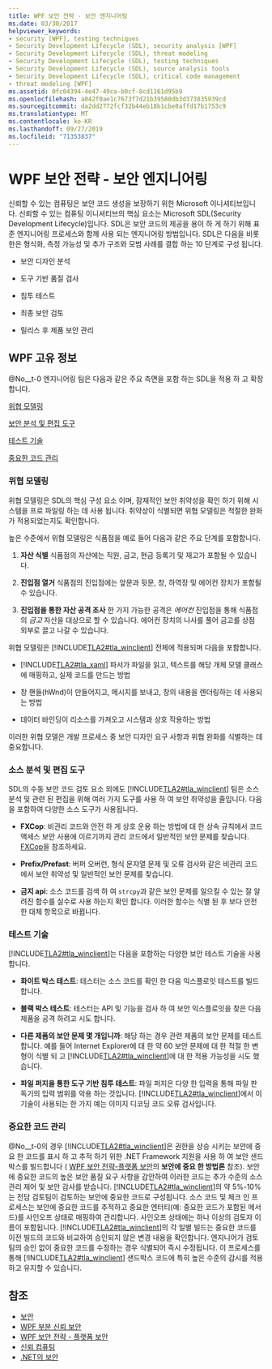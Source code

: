 ```yaml
---
title: WPF 보안 전략 - 보안 엔지니어링
ms.date: 03/30/2017
helpviewer_keywords:
- security [WPF], testing techniques
- Security Development Lifecycle (SDL), security analysis [WPF]
- Security Development Lifecycle (SDL), threat modeling
- Security Development Lifecycle (SDL), testing techniques
- Security Development Lifecycle (SDL), source analysis tools
- Security Development Lifecycle (SDL), critical code management
- threat modeling [WPF]
ms.assetid: 0fc04394-4e47-49ca-b0cf-8cd1161d95b9
ms.openlocfilehash: a042f0ae1c7673f7d21b39580db3d373835939cd
ms.sourcegitcommit: da2dd2772fcf32b44eb18b1cbe8affd17b1753c9
ms.translationtype: MT
ms.contentlocale: ko-KR
ms.lasthandoff: 09/27/2019
ms.locfileid: "71353837"
---
```

# <a name="wpf-security-strategy---security-engineering"></a>WPF 보안 전략 - 보안 엔지니어링
신뢰할 수 있는 컴퓨팅은 보안 코드 생성을 보장하기 위한 Microsoft 이니셔티브입니다. 신뢰할 수 있는 컴퓨팅 이니셔티브의 핵심 요소는 Microsoft SDL(Security Development Lifecycle)입니다. SDL은 보안 코드의 제공을 용이 하 게 하기 위해 표준 엔지니어링 프로세스와 함께 사용 되는 엔지니어링 방법입니다. SDL은 다음을 비롯 한은 형식화, 측정 가능성 및 추가 구조와 모범 사례를 결합 하는 10 단계로 구성 됩니다.  
  
- 보안 디자인 분석  
  
- 도구 기반 품질 검사  
  
- 침투 테스트  
  
- 최종 보안 검토  
  
- 릴리스 후 제품 보안 관리  
  
## <a name="wpf-specifics"></a>WPF 고유 정보  
 @No__t-0 엔지니어링 팀은 다음과 같은 주요 측면을 포함 하는 SDL을 적용 하 고 확장 합니다.  
  
 [위협 모델링](#threat_modeling)  
  
 [보안 분석 및 편집 도구](#tools)  
  
 [테스트 기술](#techniques)  
  
 [중요한 코드 관리](#critical_code)  
  
<a name="threat_modeling"></a>   
### <a name="threat-modeling"></a>위협 모델링  
 위협 모델링은 SDL의 핵심 구성 요소 이며, 잠재적인 보안 취약성을 확인 하기 위해 시스템을 프로 파일링 하는 데 사용 됩니다. 취약상이 식별되면 위협 모델링은 적절한 완화가 적용되었는지도 확인합니다.  
  
 높은 수준에서 위협 모델링은 식품점을 예로 들어 다음과 같은 주요 단계를 포함합니다.  
  
1. **자산 식별** 식품점의 자산에는 직원, 금고, 현금 등록기 및 재고가 포함될 수 있습니다.  
  
2. **진입점 열거** 식품점의 진입점에는 앞문과 뒷문, 창, 하역장 및 에어컨 장치가 포함될 수 있습니다.  
  
3. **진입점을 통한 자산 공격 조사** 한 가지 가능한 공격은 *에어컨* 진입점을 통해 식품점의 *금고* 자산을 대상으로 할 수 있습니다. 에어컨 장치의 나사를 풀어 금고를 상점 외부로 끌고 나갈 수 있습니다.  
  
 위협 모델링은 [!INCLUDE[TLA2#tla_winclient](../../../includes/tla2sharptla-winclient-md.md)] 전체에 적용되며 다음을 포함합니다.  
  
- [!INCLUDE[TLA2#tla_xaml](../../../includes/tla2sharptla-xaml-md.md)] 파서가 파일을 읽고, 텍스트를 해당 개체 모델 클래스에 매핑하고, 실제 코드를 만드는 방법  
  
- 창 핸들(hWnd)이 만들어지고, 메시지를 보내고, 창의 내용을 렌더링하는 데 사용되는 방법  
  
- 데이터 바인딩이 리소스를 가져오고 시스템과 상호 작용하는 방법  
  
 이러한 위협 모델은 개발 프로세스 중 보안 디자인 요구 사항과 위협 완화를 식별하는 데 중요합니다.  
  
<a name="tools"></a>   
### <a name="source-analysis-and-editing-tools"></a>소스 분석 및 편집 도구  
 SDL의 수동 보안 코드 검토 요소 외에도 [!INCLUDE[TLA2#tla_winclient](../../../includes/tla2sharptla-winclient-md.md)] 팀은 소스 분석 및 관련 된 편집을 위해 여러 가지 도구를 사용 하 여 보안 취약성을 줄입니다. 다음을 포함하여 다양한 소스 도구가 사용됩니다.  
  
- **FXCop**: 비관리 코드와 안전 하 게 상호 운용 하는 방법에 대 한 상속 규칙에서 코드 액세스 보안 사용에 이르기까지 관리 코드에서 일반적인 보안 문제를 찾습니다. [FXCop](https://docs.microsoft.com/previous-versions/dotnet/netframework-3.0/bb429476%28v=vs.80%29)을 참조하세요.  
  
- **Prefix/Prefast**: 버퍼 오버런, 형식 문자열 문제 및 오류 검사와 같은 비관리 코드에서 보안 취약성 및 일반적인 보안 문제를 찾습니다.  
  
- **금지 api**: 소스 코드를 검색 하 여 `strcpy`과 같은 보안 문제를 일으킬 수 있는 잘 알려진 함수를 실수로 사용 하는지 확인 합니다. 이러한 함수는 식별 된 후 보다 안전한 대체 항목으로 바뀝니다.  
  
<a name="techniques"></a>   
### <a name="testing-techniques"></a>테스트 기술  
 [!INCLUDE[TLA2#tla_winclient](../../../includes/tla2sharptla-winclient-md.md)]는 다음을 포함하는 다양한 보안 테스트 기술을 사용합니다.  
  
- **화이트 박스 테스트**: 테스터는 소스 코드를 확인 한 다음 익스플로잇 테스트를 빌드합니다.
  
- **블랙 박스 테스트**: 테스터는 API 및 기능을 검사 하 여 보안 익스플로잇을 찾은 다음 제품을 공격 하려고 시도 합니다.  
  
- **다른 제품의 보안 문제 몇 개입니까**: 해당 하는 경우 관련 제품의 보안 문제를 테스트 합니다. 예를 들어 Internet Explorer에 대 한 약 60 보안 문제에 대 한 적절 한 변형이 식별 되 고 [!INCLUDE[TLA2#tla_winclient](../../../includes/tla2sharptla-winclient-md.md)]에 대 한 적용 가능성을 시도 했습니다.  
  
- **파일 퍼지을 통한 도구 기반 침투 테스트**: 파일 퍼지은 다양 한 입력을 통해 파일 판독기의 입력 범위를 악용 하는 것입니다. [!INCLUDE[TLA2#tla_winclient](../../../includes/tla2sharptla-winclient-md.md)]에서 이 기술이 사용되는 한 가지 예는 이미지 디코딩 코드 오류 검사입니다.  
  
<a name="critical_code"></a>   
### <a name="critical-code-management"></a>중요한 코드 관리  
 @No__t-0의 경우 [!INCLUDE[TLA2#tla_winclient](../../../includes/tla2sharptla-winclient-md.md)]은 권한을 상승 시키는 보안에 중요 한 코드를 표시 하 고 추적 하기 위한 .NET Framework 지원을 사용 하 여 보안 샌드박스를 빌드합니다 ( [WPF 보안 전략-플랫폼 보안](wpf-security-strategy-platform-security.md)의 **보안에 중요 한 방법론** 참조). 보안에 중요한 코드의 높은 보안 품질 요구 사항을 감안하여 이러한 코드는 추가 수준의 소스 관리 제어 및 보안 감사를 받습니다. [!INCLUDE[TLA2#tla_winclient](../../../includes/tla2sharptla-winclient-md.md)]의 약 5%-10%는 전담 검토팀이 검토하는 보안에 중요한 코드로 구성됩니다. 소스 코드 및 체크 인 프로세스는 보안에 중요한 코드를 추적하고 중요한 엔터티(예: 중요한 코드가 포함된 메서드)를 사인오프 상태로 매핑하여 관리합니다. 사인오프 상태에는 하나 이상의 검토자 이름이 포함됩니다. [!INCLUDE[TLA2#tla_winclient](../../../includes/tla2sharptla-winclient-md.md)]의 각 일별 빌드는 중요한 코드를 이전 빌드의 코드와 비교하여 승인되지 않은 변경 내용을 확인합니다. 엔지니어가 검토팀의 승인 없이 중요한 코드를 수정하는 경우 식별되어 즉시 수정됩니다. 이 프로세스를 통해 [!INCLUDE[TLA2#tla_winclient](../../../includes/tla2sharptla-winclient-md.md)] 샌드박스 코드에 특히 높은 수준의 감시를 적용하고 유지할 수 있습니다.  
  
## <a name="see-also"></a>참조

- [보안](security-wpf.md)
- [WPF 부분 신뢰 보안](wpf-partial-trust-security.md)
- [WPF 보안 전략 - 플랫폼 보안](wpf-security-strategy-platform-security.md)
- [신뢰 컴퓨팅](https://www.microsoft.com/mscorp/twc/default.mspx)
- [.NET의 보안](../../standard/security/index.md)
